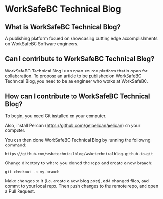 # WorkSafeBC Technical Blog

## What is WorkSafeBC Technical Blog?

A publishing platform focued on showcasing cutting edge accomplishments on WorkSafeBC Software engineers.

## Can I contribute to WorkSafeBC Technical Blog?

WorkSafeBC Technical Blog is an open source platform that is open for collaboration. To propose an article to be published on WorkSafeBC Technical Blog, you need to be an engineer who works at WorkSafeBC.

## How can I contribute to WorkSafeBC Technical Blog?

To begin, you need Git installed on your computer. 

Also, install Pelican (https://github.com/getpelican/pelican) on your computer.

You can then clone WorkSafeBC Technical Blog by running the following command:

`https://github.com/wsbctechnicalblog/wsbctechnicalblog.github.io.git`

Change directory to where you cloned the repo and create a new branch:

`git checkout -b my-branch`

Make changes to it (i.e. create a new blog post), add changed files, and commit to your local repo. Then push changes to the remote repo, and open a Pull Request.
